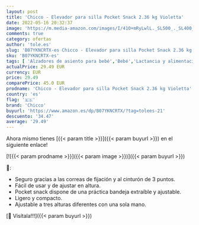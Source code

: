 ```yaml
---
layout: post
title: 'Chicco - Elevador para silla Pocket Snack 2.36 kg Violetta'
date: 2022-05-16 20:32:37
image: 'https://m.media-amazon.com/images/I/41O+mRyLwlL._SL500_._SL400_.jpg'
comments: true
category: ofertas
author: 'tole.es'
slug: 'B07YKNCRTX-es Chicco - Elevador para silla Pocket Snack 2.36 kg Violetta'
sku: 'B07YKNCRTX-es'
tags: [ 'Alzadores de asiento para bebé','Bebé','Lactancia y alimentación','Tronas y asientos','chicco','🇪🇸', ]
actualPrice: 29.49 EUR
currency: EUR
price: 29.49
comparePrice: 45.0 EUR
prodname: 'Chicco - Elevador para silla Pocket Snack 2.36 kg Violetta'
country: 'es'
flag: '🇪🇸'
brand: 'Chicco'
buyurl: 'https://www.amazon.es/dp/B07YKNCRTX/?tag=tolees-21'
descuento: '34.47'
average: '29.49'
---
```


Ahora mismo tienes [{{< param title >}}]({{< param buyurl >}}) en el siguiente enlace!

[![{{< param prodname >}}]({{< param image >}})]({{< param buyurl >}})

🔎:

- Seguro gracias a las correas de fijación y al cinturón de 3 puntos.
- Fácil de usar y de ajustar en altura.
- Pocket snack dispone de una práctica bandeja extraíble y ajustable.
- Ligero y compacto.
- Ajustable a tres alturas diferentes con una sola mano.

[🛒 Visítala!!!]({{< param buyurl >}})
